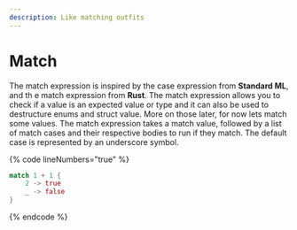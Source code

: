 ```yaml
---
description: Like matching outfits
---
```


# Match

The match expression is inspired by the case expression from **Standard ML**, and th e match expression from **Rust**. The match expression allows you to check if a value is an expected value or type and it can also be used to destructure enums and struct value. More on those later, for now lets match some values. The match expression takes a match value, followed by a list of match cases and their respective bodies to run if they match. The default case is represented by an underscore symbol.

{% code lineNumbers="true" %}
```rust
match 1 + 1 {
    2 -> true
    _ -> false
}
```
{% endcode %}


